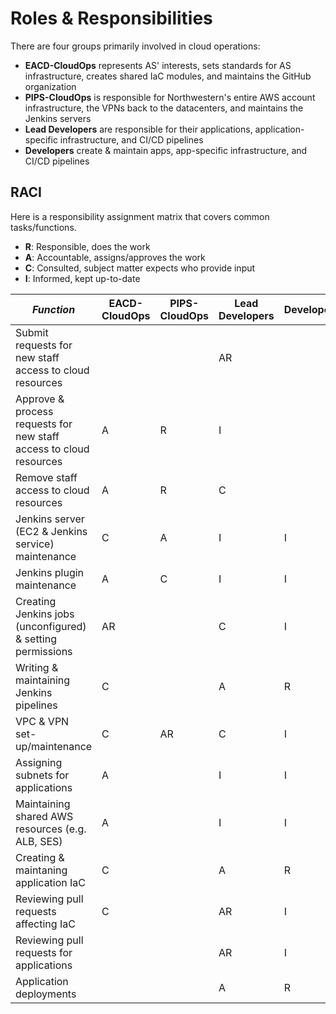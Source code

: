 # Roles & Responsibilities
There are four groups primarily involved in cloud operations:

- **EACD-CloudOps** represents AS' interests, sets standards for AS infrastructure, creates shared IaC modules, and maintains the GitHub organization
- **PIPS-CloudOps** is responsible for Northwestern's entire AWS account infrastructure, the VPNs back to the datacenters, and maintains the Jenkins servers
- **Lead Developers** are responsible for their applications, application-specific infrastructure, and CI/CD pipelines
- **Developers** create & maintain apps, app-specific infrastructure, and CI/CD pipelines

## RACI
Here is a responsibility assignment matrix that covers common tasks/functions.

- **R**: Responsible, does the work
- **A**: Accountable, assigns/approves the work
- **C**: Consulted, subject matter expects who provide input
- **I**: Informed, kept up-to-date

| *Function*                                                         | EACD-CloudOps | PIPS-CloudOps | Lead Developers | Developers | 
|--------------------------------------------------------------------|---------------|---------------|-----------------|------------| 
| Submit requests for new staff access to cloud resources            |               |               | AR              |            | 
| Approve & process requests for new staff access to cloud resources | A             | R             | I               |            | 
| Remove staff access to cloud resources                             | A             | R             | C               |            | 
| Jenkins server (EC2 & Jenkins service) maintenance                 | C             | A             | I               | I          | 
| Jenkins plugin maintenance                                         | A             | C             | I               | I          | 
| Creating Jenkins jobs (unconfigured) & setting permissions         | AR            |               | C               | I          | 
| Writing & maintaining Jenkins pipelines                            | C             |               | A               | R          | 
| VPC & VPN set-up/maintenance                                       | C             | AR            | C               | I          | 
| Assigning subnets for applications                                 | A             |               | I               | I          | 
| Maintaining shared AWS resources (e.g. ALB, SES)                   | A             |               | I               | I          | 
| Creating & maintaning application IaC                              | C             |               | A               | R          | 
| Reviewing pull requests affecting IaC                              | C             |               | AR              | I          | 
| Reviewing pull requests for applications                           |               |               | AR              | I          | 
| Application deployments                                            |               |               | A               | R          | 

